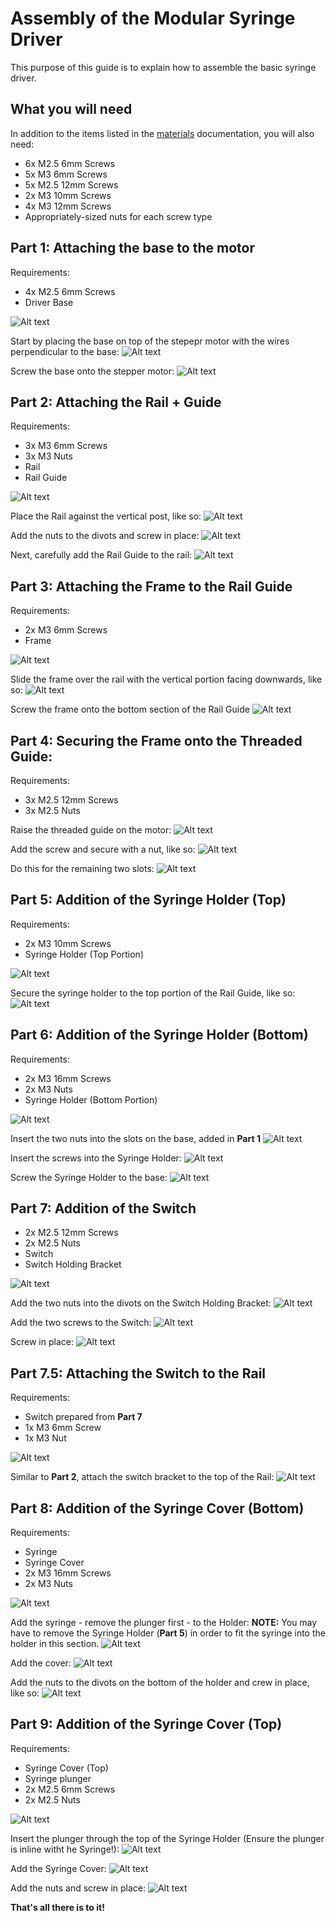 # Assembly of the Modular Syringe Driver
This purpose of this guide is to explain how to assemble the basic syringe driver.

## What you will need
In addition to the items listed in the [materials](hardware/materials.md) documentation, you will also need:

* 6x M2.5 6mm Screws 
* 5x M3 6mm Screws
* 5x M2.5 12mm Screws
* 2x M3 10mm Screws
* 4x M3 12mm Screws
* Appropriately-sized nuts for each screw type


## Part 1: Attaching the base to the motor
Requirements:
* 4x M2.5 6mm Screws
* Driver Base

![Alt text](https://cloud.githubusercontent.com/assets/13821621/21386185/8d758dd8-c769-11e6-93e3-9db340c2334c.jpg)

Start by placing the base on top of the stepepr motor with the wires perpendicular to the base:
![Alt text](https://cloud.githubusercontent.com/assets/13821621/21386226/c0394c64-c769-11e6-9a1e-b861a755862e.jpg)

Screw the base onto the stepper motor:
![Alt text](https://cloud.githubusercontent.com/assets/13821621/21386273/f0a51e82-c769-11e6-9c57-97060b925da9.jpg)


## Part 2: Attaching the Rail + Guide
Requirements:
* 3x M3 6mm Screws
* 3x M3 Nuts
* Rail
* Rail Guide

![Alt text](https://cloud.githubusercontent.com/assets/13821621/21386326/28c6f8c6-c76a-11e6-8093-392260d67908.jpg)

Place the Rail against the vertical post, like so:
![Alt text](https://cloud.githubusercontent.com/assets/13821621/21386370/67241edc-c76a-11e6-83f7-897ad1bdfab2.jpg)

Add the nuts to the divots and screw in place:
![Alt text](https://cloud.githubusercontent.com/assets/13821621/21386422/a0ef7756-c76a-11e6-8ab8-e6078497f73f.jpg)

Next, carefully add the Rail Guide to the rail:
![Alt text](https://cloud.githubusercontent.com/assets/13821621/21386435/b6d7d6da-c76a-11e6-8ac5-5aaba5cbe1cb.jpg)


## Part 3: Attaching the Frame to the Rail Guide
Requirements:
* 2x M3 6mm Screws
* Frame

![Alt text](https://cloud.githubusercontent.com/assets/13821621/21386516/145f6a8e-c76b-11e6-9f08-84a89e8db135.jpg)

Slide the frame over the rail with the vertical portion facing downwards, like so:
![Alt text](https://cloud.githubusercontent.com/assets/13821621/21386730/239b3d88-c76c-11e6-97c7-26c5921b2764.jpg)

Screw the frame onto the bottom section of the Rail Guide
![Alt text](https://cloud.githubusercontent.com/assets/13821621/21386763/49b3ac08-c76c-11e6-8242-ca050641a33c.jpg)


## Part 4: Securing the Frame onto the Threaded Guide:
Requirements:
* 3x M2.5 12mm Screws
* 3x M2.5 Nuts

Raise the threaded guide on the motor:
![Alt text](https://cloud.githubusercontent.com/assets/13821621/21386830/982ccf86-c76c-11e6-90be-0c255b6ef048.jpg)

Add the screw and secure with a nut, like so:
![Alt text](https://cloud.githubusercontent.com/assets/13821621/21386841/ac62659c-c76c-11e6-913a-29e46e2f82ca.jpg)

Do this for the remaining two slots:
![Alt text](https://cloud.githubusercontent.com/assets/13821621/21386862/c72d4a90-c76c-11e6-8c08-d16d54a362c7.jpg)


## Part 5: Addition of the Syringe Holder (Top)
Requirements:
* 2x M3 10mm Screws
* Syringe Holder (Top Portion)

![Alt text](https://cloud.githubusercontent.com/assets/13821621/21386893/f9e1f012-c76c-11e6-81db-a8200661d40e.jpg)

Secure the syringe holder to the top portion of the Rail Guide, like so:
![Alt text](https://cloud.githubusercontent.com/assets/13821621/21386915/1c7fd44a-c76d-11e6-929c-7db82b4fdb01.jpg)


## Part 6: Addition of the Syringe Holder (Bottom)
Requirements:
* 2x M3 16mm Screws
* 2x M3 Nuts
* Syringe Holder (Bottom Portion)

![Alt text](https://cloud.githubusercontent.com/assets/13821621/21386957/5a90232a-c76d-11e6-9821-1eeecc2212cb.jpg)

Insert the two nuts into the slots on the base, added in **Part 1**
![Alt text](https://cloud.githubusercontent.com/assets/13821621/21386990/831038e4-c76d-11e6-8228-321a2b63878f.jpg)

Insert the screws into the Syringe Holder:
![Alt text](https://cloud.githubusercontent.com/assets/13821621/21387011/993f9f38-c76d-11e6-8a55-debda892e44c.jpg)

Screw the Syringe Holder to the base:
![Alt text](https://cloud.githubusercontent.com/assets/13821621/21387039/afe13e7c-c76d-11e6-97c1-66196d5d1f30.jpg)


## Part 7: Addition of the Switch
* 2x M2.5 12mm Screws
* 2x M2.5 Nuts
* Switch
* Switch Holding Bracket

![Alt text](https://cloud.githubusercontent.com/assets/13821621/21387105/0b681982-c76e-11e6-9320-cb082884a5f3.jpg)

Add the two nuts into the divots on the Switch Holding Bracket:
![Alt text](https://cloud.githubusercontent.com/assets/13821621/21387136/2b488430-c76e-11e6-8e07-68597a3740db.jpg)

Add the two screws to the Switch:
![Alt text](https://cloud.githubusercontent.com/assets/13821621/21387146/362e59a6-c76e-11e6-8ba7-6de785366398.jpg)

Screw in place:
![Alt text](https://cloud.githubusercontent.com/assets/13821621/21387150/3c2cb1ae-c76e-11e6-9823-332a5dd57b4c.jpg)


## Part 7.5: Attaching the Switch to the Rail
Requirements:
* Switch prepared from **Part 7**
* 1x M3 6mm Screw
* 1x M3 Nut

![Alt text](https://cloud.githubusercontent.com/assets/13821621/21387205/804cbb22-c76e-11e6-872d-14e77175e97b.jpg)

Similar to **Part 2**, attach the switch bracket to the top of the Rail:
![Alt text](https://cloud.githubusercontent.com/assets/13821621/21387253/b707195a-c76e-11e6-9c60-e8fd767309e9.jpg)


## Part 8: Addition of the Syringe Cover (Bottom)
Requirements:
* Syringe
* Syringe Cover
* 2x M3 16mm Screws
* 2x M3 Nuts


![Alt text](https://cloud.githubusercontent.com/assets/13821621/21387357/277bc636-c76f-11e6-8636-c150cb2f7147.jpg)

Add the syringe - remove the plunger first - to the Holder:
**NOTE:** You may have to remove the Syringe Holder (**Part 5**) in order to fit the syringe into the holder in this section.
![Alt text](https://cloud.githubusercontent.com/assets/13821621/21387381/4962b03e-c76f-11e6-9e49-e9c561f2d0a6.jpg)

Add the cover:
![Alt text](https://cloud.githubusercontent.com/assets/13821621/21387419/7e20c3ce-c76f-11e6-9957-fdc0fb54ab7f.jpg)

Add the nuts to the divots on the bottom of the holder and crew in place, like so:
![Alt text](https://cloud.githubusercontent.com/assets/13821621/21387400/68692526-c76f-11e6-94f2-b3fe4e0a680a.jpg)


## Part 9: Addition of the Syringe Cover (Top)
Requirements:
* Syringe Cover (Top)
* Syringe plunger
* 2x M2.5 6mm Screws
* 2x M2.5 Nuts

![Alt text](https://cloud.githubusercontent.com/assets/13821621/21387498/c97e5e58-c76f-11e6-8026-177a903e2a46.jpg)

Insert the plunger through the top of the Syringe Holder (Ensure the plunger is inline witht he Syringe!):
![Alt text](https://cloud.githubusercontent.com/assets/13821621/21387526/e307fbfe-c76f-11e6-9a47-8169383be114.jpg)

Add the Syringe Cover:
![Alt text](https://cloud.githubusercontent.com/assets/13821621/21387564/0c559926-c770-11e6-9675-13bab586d207.jpg)

Add the nuts and screw in place:
![Alt text](https://cloud.githubusercontent.com/assets/13821621/21387581/2385dfc0-c770-11e6-9723-547c8c18ed43.jpg)


**That's all there is to it!**

